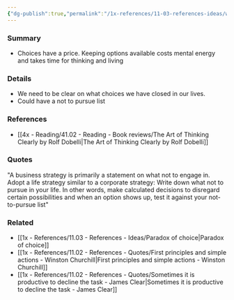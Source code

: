 ```yaml
---
{"dg-publish":true,"permalink":"/1x-references/11-03-references-ideas/we-need-to-close-doors/","dgHomeLink":true,"dgPassFrontmatter":false,"dgShowBacklinks":true,"dgShowLocalGraph":false,"dgShowInlineTitle":true}
---
```



### Summary
- Choices have a price. Keeping options available costs mental energy and takes time for thinking and living

### Details
- We need to be clear on what choices we have closed in our lives.
- Could have a not to pursue list

### References
- [[4x - Reading/41.02 - Reading - Book reviews/The Art of Thinking Clearly by Rolf Dobelli|The Art of Thinking Clearly by Rolf Dobelli]]


### Quotes
"A business strategy is primarily a statement on what not to engage in. Adopt a life strategy similar to a corporate strategy: Write down what not to pursue in your life. In other words, make calculated decisions to disregard certain possibilities and when an option shows up, test it against your not-to-pursue list"

### Related
- [[1x - References/11.03 - References - Ideas/Paradox of choice|Paradox of choice]]
- [[1x - References/11.02 - References - Quotes/First principles and simple actions - Winston Churchill|First principles and simple actions - Winston Churchill]]
- [[1x - References/11.02 - References - Quotes/Sometimes it is productive to decline the task - James Clear|Sometimes it is productive to decline the task - James Clear]]